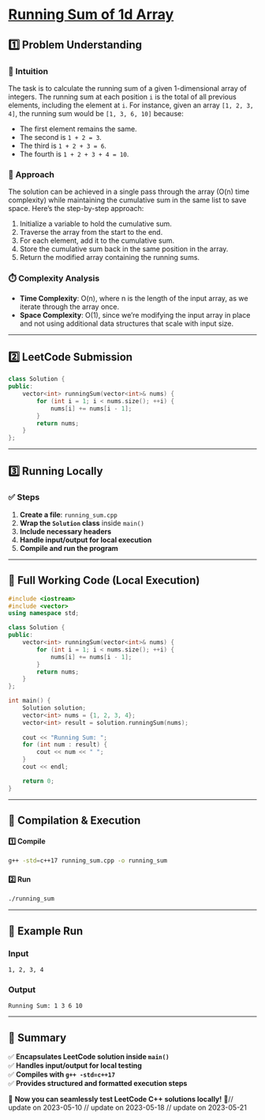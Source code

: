 # **[Running Sum of 1d Array](https://leetcode.com/problems/running-sum-of-1d-array/description/)**  

## **1️⃣ Problem Understanding**  
### **📌 Intuition**  
The task is to calculate the running sum of a given 1-dimensional array of integers. The running sum at each position `i` is the total of all previous elements, including the element at `i`. For instance, given an array `[1, 2, 3, 4]`, the running sum would be `[1, 3, 6, 10]` because:
- The first element remains the same.
- The second is `1 + 2 = 3`.
- The third is `1 + 2 + 3 = 6`.
- The fourth is `1 + 2 + 3 + 4 = 10`.

### **🚀 Approach**  
The solution can be achieved in a single pass through the array (O(n) time complexity) while maintaining the cumulative sum in the same list to save space. Here’s the step-by-step approach:
1. Initialize a variable to hold the cumulative sum.
2. Traverse the array from the start to the end.
3. For each element, add it to the cumulative sum.
4. Store the cumulative sum back in the same position in the array.
5. Return the modified array containing the running sums.

### **⏱️ Complexity Analysis**  
- **Time Complexity**: O(n), where n is the length of the input array, as we iterate through the array once.  
- **Space Complexity**: O(1), since we’re modifying the input array in place and not using additional data structures that scale with input size.

---

## **2️⃣ LeetCode Submission**  
```cpp
class Solution {
public:
    vector<int> runningSum(vector<int>& nums) {
        for (int i = 1; i < nums.size(); ++i) {
            nums[i] += nums[i - 1];
        }
        return nums;
    }
};
```  

---  

## **3️⃣ Running Locally**  
### **✅ Steps**  
1. **Create a file**: `running_sum.cpp`  
2. **Wrap the `Solution` class** inside `main()`  
3. **Include necessary headers**  
4. **Handle input/output for local execution**  
5. **Compile and run the program**  

---  

## **📝 Full Working Code (Local Execution)**  
```cpp
#include <iostream>
#include <vector>
using namespace std;

class Solution {
public:
    vector<int> runningSum(vector<int>& nums) {
        for (int i = 1; i < nums.size(); ++i) {
            nums[i] += nums[i - 1];
        }
        return nums;
    }
};

int main() {
    Solution solution;
    vector<int> nums = {1, 2, 3, 4};
    vector<int> result = solution.runningSum(nums);
    
    cout << "Running Sum: ";
    for (int num : result) {
        cout << num << " ";
    }
    cout << endl;

    return 0;
}
```  

---  

## **🔧 Compilation & Execution**  
#### **1️⃣ Compile**  
```bash
g++ -std=c++17 running_sum.cpp -o running_sum
```  

#### **2️⃣ Run**  
```bash
./running_sum
```  

---  

## **🎯 Example Run**  
### **Input**  
```
1, 2, 3, 4
```  
### **Output**  
```
Running Sum: 1 3 6 10 
```  

---  

## **📌 Summary**  
✅ **Encapsulates LeetCode solution inside `main()`**  
✅ **Handles input/output for local testing**  
✅ **Compiles with `g++ -std=c++17`**  
✅ **Provides structured and formatted execution steps**  

🚀 **Now you can seamlessly test LeetCode C++ solutions locally!** 🚀// update on 2023-05-10
// update on 2023-05-18
// update on 2023-05-21
